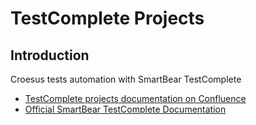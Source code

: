 # TestComplete Projects
## Introduction
Croesus tests automation with SmartBear TestComplete

- [TestComplete projects documentation on Confluence](https://confluence.croesus.com/display/AQ/1.2+TestComplete)
- [Official SmartBear TestComplete Documentation](https://support.smartbear.com/testcomplete/docs/index.html)
